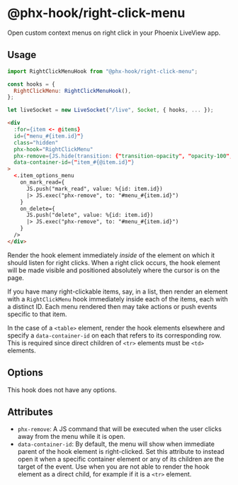 # @phx-hook/right-click-menu

Open custom context menus on right click in your Phoenix LiveView app.

## Usage

```js
import RightClickMenuHook from "@phx-hook/right-click-menu";

const hooks = {
  RightClickMenu: RightClickMenuHook(),
};

let liveSocket = new LiveSocket("/live", Socket, { hooks, ... });
```

```html
<div
  :for={item <- @items}
  id={"menu_#{item.id}"}
  class="hidden"
  phx-hook="RightClickMenu"
  phx-remove={JS.hide(transition: {"transition-opacity", "opacity-100", "opacity-0"})}
  data-container-id={"item_#{@item.id}"}
>
  <.item_options_menu
    on_mark_read={
      JS.push("mark_read", value: %{id: item.id})
      |> JS.exec("phx-remove", to: "#menu_#{item.id}")
    }
    on_delete={
      JS.push("delete", value: %{id: item.id})
      |> JS.exec("phx-remove", to: "#menu_#{item.id}")
    }
  />
</div>
```

Render the hook element immediately *inside* of the element on which it should listen for right clicks. When a right click occurs, the hook element will be made visible and positioned absolutely where the cursor is on the page.

If you have many right-clickable items, say, in a list, then render an element with a `RightClickMenu` hook immediately inside each of the items, each with a distinct ID. Each menu rendered then may take actions or push events specific to that item.

In the case of a `<table>` element, render the hook elements elsewhere and specify a `data-container-id` on each that refers to its corresponding row. This is required since direct children of `<tr>` elements must be `<td>` elements.

## Options

This hook does not have any options.

## Attributes

* `phx-remove`: A JS command that will be executed when the user clicks away from the menu while it is open.
* `data-container-id`: By default, the menu will show when immediate parent of the hook element is right-clicked. Set this attribute to instead open it when a specific container element or any of its children are the target of the event. Use when you are not able to render the hook element as a direct child, for example if it is a `<tr>` element.
